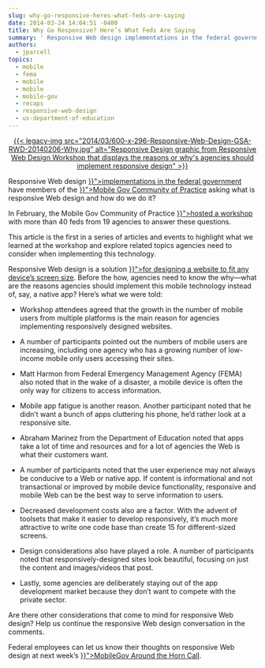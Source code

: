 ```yaml
---
slug: why-go-responsive-heres-what-feds-are-saying
date: 2014-03-24 14:04:51 -0400
title: Why Go Responsive? Here’s What Feds Are Saying
summary: ' Responsive Web design implementations in the federal government have members of the Mobile Gov Community of Practice asking what is responsive Web design and how do we do it? In February, the'
authors:
  - jparcell
topics:
  - mobile
  - fema
  - mobile
  - mobile
  - mobile-gov
  - recaps
  - responsive-web-design
  - us-department-of-education
---
```


<p style="text-align: center">
  <a href="https://s3.amazonaws.com/digitalgov/_legacy-img/2014/03/GSA-RWD-20140206-Why.jpg">{{< legacy-img src="2014/03/600-x-296-Responsive-Web-Design-GSA-RWD-20140206-Why.jpg" alt="Responsive Design graphic from Responsive Web Design Workshop that displays the reasons or why's agencies should implement responsive design" >}}</a>
</p>

<p>
  Responsive Web design <a title="Responsive Web Design" href="{{< ref "/topics/responsive-web-design" >}}">implementations in the federal government</a> have members of the <a title="Mobile" href="{{< ref "/communities" >}}">Mobile Gov Community of Practice</a> asking what is responsive Web design and how do we do it?
</p>

<p>
  In February, the Mobile Gov Community of Practice <a title="Responsive Web Design Workshop: Why, How and What’s Next?" href="{{< ref "2014-01-30-responsive-web-design-workshop-why-how-and-whats-next.md" >}}">hosted a workshop</a> with more than 40 feds from 19 agencies to answer these questions.
</p>

<p>
  This article is the first in a series of articles and events to highlight what we learned at the workshop and explore related topics agencies need to consider when implementing this technology.
</p>

<p>
  Responsive Web design is a solution <a title="Responsive Design Overview, Resources and Tools" href="{{< ref "2013-06-11-responsive-design.md" >}}">for designing a website to fit any device&#8217;s screen size</a>. Before the how, agencies need to know the why—what are the reasons agencies should implement this mobile technology instead of, say, a native app? Here’s what we were told:
</p>

  * <p>
      Workshop attendees agreed that the growth in the number of mobile users from multiple platforms is the main reason for agencies implementing responsively designed websites.
    </p>

  * <p>
      A number of participants pointed out the numbers of mobile users are increasing, including one agency who has a growing number of low-income mobile only users accessing their sites.
    </p>

  * <p>
      Matt Harmon from Federal Emergency Management Agency (FEMA) also noted that in the wake of a disaster, a mobile device is often the only way for citizens to access information.
    </p>

  * <p>
      Mobile app fatigue is another reason. Another participant noted that he didn&#8217;t want a bunch of apps cluttering his phone, he&#8217;d rather look at a responsive site.
    </p>

  * <p>
      Abraham Marinez from the Department of Education noted that apps take a lot of time and resources and for a lot of agencies the Web is what their customers want.
    </p>

  * <p>
      A number of participants noted that the user experience may not always be conducive to a Web or native app. If content is informational and not transactional or improved by mobile device functionality, responsive and mobile Web can be the best way to serve information to users.
    </p>

  * <p>
      Decreased development costs also are a factor. With the advent of toolsets that make it easier to develop responsively, it&#8217;s much more attractive to write one code base than create 15 for different-sized screens.
    </p>

  * <p>
      Design considerations also have played a role. A number of participants noted that responsively-designed sites look beautiful, focusing on just the content and images/videos that post.
    </p>

  * <p>
      Lastly, some agencies are deliberately staying out of the app development market because they don&#8217;t want to compete with the private sector.
    </p>

<p>
  Are there other considerations that come to mind for responsive Web design? Help us continue the responsive Web design conversation in the comments.
</p>

<p>
  Federal employees can let us know their thoughts on responsive Web design at next week’s <a href="{{< tmp "events/april-mobile-around-the-horn-call.md" >}}">MobileGov Around the Horn Call</a>.
</p>
